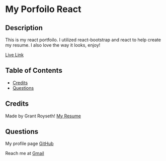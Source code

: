 # My Porfoilo React

## Description  

This is my react portfoilo. I utilized react-bootstrap and react to help create my resume. I also love the way it looks, enjoy!


[Live Link](https://grant-royseths-portfolio1132.herokuapp.com/)


## Table of Contents 


- [Credits](#credits)
- [Questions](#questions)




## Credits
Made by Grant Royseth!
[My Resume](https://docs.google.com/document/d/1ZHIeX9uVSAQfJT23beA5R-I18rstNErQgYE41jauBlw/edit)


## Questions
My profile page [GitHub](https://github.com/groyseth)

Reach me at [Gmail](Groyseth@gmail.com)


